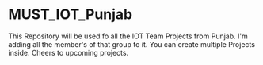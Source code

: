 # MUST_IOT_Punjab
This Repository will be used fo all the IOT Team Projects from Punjab.
I'm adding all the member's of that group to it.
You can create multiple Projects inside.
Cheers to upcoming projects.
